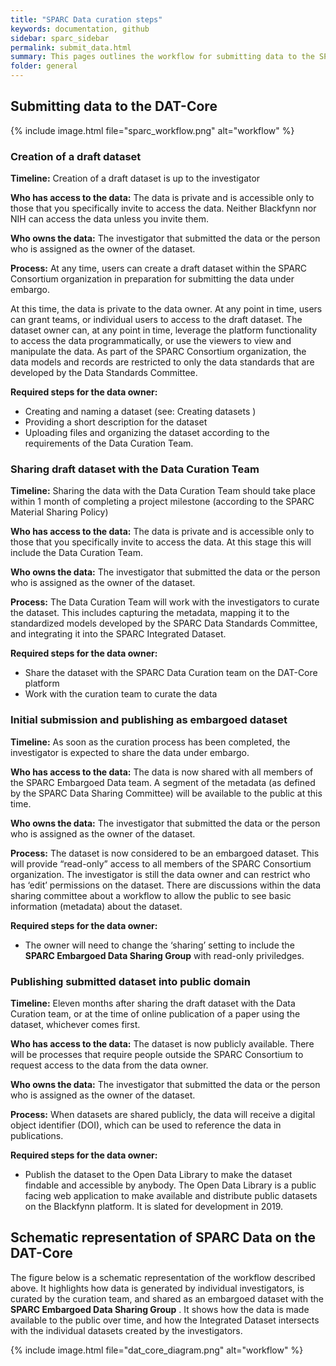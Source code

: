 ```yaml
---
title: "SPARC Data curation steps"
keywords: documentation, github
sidebar: sparc_sidebar
permalink: submit_data.html
summary: This pages outlines the workflow for submitting data to the SPARC DAT-Core. 
folder: general
---
```


## Submitting data to the DAT-Core

{% include image.html file="sparc_workflow.png" alt="workflow" %}


### Creation of a draft dataset

**Timeline:** Creation of a draft dataset is up to the investigator 

**Who has access to the data:** The data is private and is accessible only to those that you specifically invite to access the data. Neither Blackfynn nor NIH can access the data unless you invite them.

**Who owns the data:** The investigator that submitted the data or the person who is assigned as the owner of the dataset.

**Process:** At any time, users can create a draft dataset within the SPARC Consortium organization in preparation for submitting the data under embargo. 

At this time, the data is private to the data owner. At any point in time, users can grant teams, or individual users to access to the draft dataset. The dataset owner can, at any point in time, leverage the platform functionality to access the data programmatically, or use the viewers to view and manipulate the data. As part of the SPARC Consortium organization, the data models and records are restricted to only the data standards that are developed by the Data Standards Committee.

**Required steps for the data owner:**
- Creating and naming a dataset (see: Creating datasets )
- Providing a short description for the dataset
- Uploading files and organizing the dataset according to the requirements of the Data Curation Team.

### Sharing draft dataset with the Data Curation Team
**Timeline:** Sharing the data with the Data Curation Team should take place within 1 month of completing a project milestone (according to the SPARC Material Sharing Policy)

**Who has access to the data:** The data is private and is accessible only to those that you specifically invite to access the data. At this stage this will include the Data Curation Team.

**Who owns the data:** The investigator that submitted the data or the person who is assigned as the owner of the dataset.

**Process:** The Data Curation Team will work with the investigators to curate the dataset. This includes capturing the metadata, mapping it to the standardized models developed by the SPARC Data Standards Committee, and integrating it into the SPARC Integrated Dataset.

**Required steps for the data owner:**
- Share the dataset with the SPARC Data Curation team on the DAT-Core platform
- Work with the curation team to curate the data


### Initial submission and publishing as embargoed dataset
**Timeline:** As soon as the curation process has been completed, the investigator is expected to share the data under embargo.

**Who has access to the data:** The data is now shared with all members of the SPARC Embargoed Data team. A segment of the metadata (as defined by the SPARC Data Sharing Committee) will be available to the public at this time.

**Who owns the data:** The investigator that submitted the data or the person who is assigned as the owner of the dataset.

**Process:** The dataset is now considered to be an embargoed dataset. This will provide “read-only” access to all members of the SPARC Consortium organization. The investigator is still the data owner and can restrict who has ‘edit’ permissions on the dataset. There are discussions within the data sharing committee about a workflow to allow the public to see basic information (metadata) about the dataset.

**Required steps for the data owner:**
- The owner will need to change the ‘sharing’ setting to include the **SPARC Embargoed Data Sharing Group** with read-only priviledges.


### Publishing submitted dataset into public domain 
**Timeline:** Eleven months after sharing the draft dataset with the Data Curation team, or at the time of online publication of a paper using the dataset, whichever comes first.

**Who has access to the data:** The dataset is now publicly available. There will be processes that require people outside the SPARC Consortium to request access to the data from the data owner.

**Who owns the data:** The investigator that submitted the data or the person who is assigned as the owner of the dataset.

**Process:** When datasets are shared publicly, the data will receive a digital object identifier (DOI), which can be used to reference the data in publications.

**Required steps for the data owner:**
- Publish the dataset to the Open Data Library to make the dataset findable and accessible by anybody. The Open Data Library is a public facing web application to make available and distribute public datasets on the Blackfynn platform. It is slated for development in 2019. 


##  Schematic representation of SPARC Data on the DAT-Core

The figure below is a schematic representation of the workflow described above. It highlights how data is generated by individual investigators, is curated by the curation team, and shared as an embargoed dataset with the **SPARC Embargoed Data Sharing Group** . It shows how the data is made available to the public over time, and how the Integrated Dataset intersects with the individual datasets created by the investigators.

{% include image.html file="dat_core_diagram.png" alt="workflow" %}
